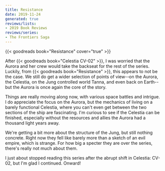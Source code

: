 ```yaml
---
title: Resistance
date: 2019-11-24
generated: true
reviews/lists:
- 2019 Book Reviews
reviews/series:
- The Frontiers Saga
---
```

{{< goodreads book="Resistance" cover="true" >}}

After {{< goodreads book="Celestia CV-02" >}}, I was worried that the Aurora and her crew would take the backseat for the rest of the series. Luckily, from {{< goodreads book="Resistance" >}}, this appears to not be the case. We still do get a wider selection of points of view--on the Aurora, the Celestia, on the Jung controlled world Tanna, and even back on Earth--but the Aurora is once again the core of the story.  

Things are really moving along now, with various space battles and intrigue. I do appreciate the focus on the Aurora, but the mechanics of living on a barely functional Celestia, where you can't even get between the two sections of the ship are fascinating. I'm curious to see if the Celestia can be finished, especially without the resources and allies the Aurora had a thousand light years away.  

<!--more-->

We're getting a bit more about the structure of the Jung, but still nothing concrete. Right now they fell like barely more than a sketch of an evil empire, which is strange. For how big a specter they are over the series, there's really not much about them.  

I just about stopped reading this series after the abrupt shift in Celestia: CV-02, but I'm glad I continued. Onward!



